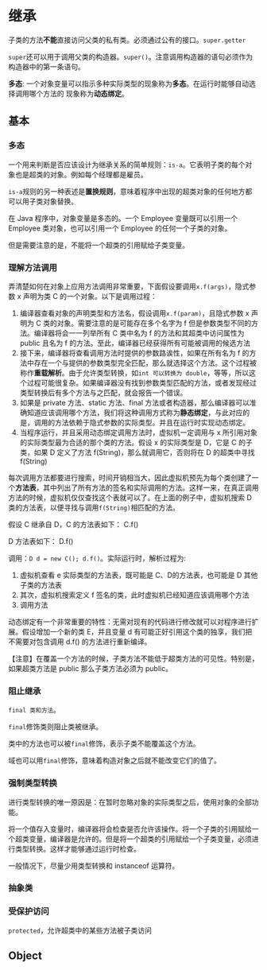 # 继承

子类的方法**不能**直接访问父类的私有类。必须通过公有的接口。`super.getter`

`super`还可以用于调用父类的构造器。`super()`。注意调用构造器的语句必须作为构造器中的第一条语句。

**多态**: 一个对象变量可以指示多种实际类型的现象称为**多态**。在运行时能够自动选择调用哪个方法的 现象称为**动态绑定**。

## 基本

### 多态

一个用来判断是否应该设计为继承关系的简单规则：`is-a`。它表明子类的每个对象也是超类的对象。例如每个经理都是雇员。

`is-a`规则的另一种表述是**置换规则**，意味着程序中出现的超类对象的任何地方都可以用子类对象替换。

在 Java 程序中，对象变量是多态的。一个 Employee 变量既可以引用一个 Employee 类对象，也可以引用一个 Employee 的任何一个子类的对象。

但是需要注意的是，不能将一个超类的引用赋给子类变量。

### 理解方法调用

弄清楚如何在对象上应用方法调用非常重要，下面假设要调用`x.f(args)`，隐式参数 x 声明为类 C 的一个对象。以下是调用过程：
1. 编译器查看对象的声明类型和方法名，假设调用`x.f(param)`，且隐式参数 x 声明为 C 类的对象。需要注意的是可能存在多个名字为 f 但是参数类型不同的方法。编译器将会一一列举所有 C 类中名为 f 的方法和其超类中访问属性为 public 且名为 f 的方法。至此，编译器已经获得所有可能被调用的候选方法
2. 接下来，编译器将查看调用方法时提供的参数路诶性，如果在所有名为 f 的方法中存在一个与提供的参数类型完全匹配，那么就选择这个方法。这个过程被称作**重载解析**。由于允许类型转换，如`int 可以转换为 double`，等等，所以这个过程可能很复杂。如果编译器没有找到参数类型匹配的方法，或者发现经过类型转换后有多个方法与之匹配，就会报告一个错误。
3. 如果是 private 方法、static 方法、final 方法或者构造器，那么编译器可以准确知道应该调用哪个方法，我们将这种调用方式称为**静态绑定**，与此对应的是，调用的方法依赖于隐式参数的实际类型。并且在运行时实现动态绑定。
4. 当程序运行，并且采用动态绑定调用方法时，虚拟机一定调用与 x 所引用对象的实际类型最为合适的那个类的方法。假设 x 的实际类型是 D，它是 C 的子类，如果 D 定义了方法 f(String)，那么就调用它，否则将在 D 的超类中寻找 f(String) 

每次调用方法都要进行搜索，时间开销相当大，因此虚拟机预先为每个类创建了一个**方法表**，其中列出了所有方法的签名和实际调用的方法。这样一来，在真正调用方法的时候，虚拟机仅仅查找这个表就可以了。在上面的例子中，虚拟机搜索 D 类的方法表，以便寻找与调用`f(String)`相匹配的方法。

假设 C 继承自 D，C 的方法表如下：
C.f()

D 方法表如下：
D.f() 

调用：`D d = new C(); d.f()`。实际运行时，解析过程为:
1. 虚拟机查看 e 实际类型的方法表，既可能是 C、D的方法表，也可能是 D 其他子类的方法表
2. 其次，虚拟机搜索定义 f 签名的类，此时虚拟机已经知道应该调用哪个方法
3. 调用方法

动态绑定有一个非常重要的特性：无需对现有的代码进行修改就可以对程序进行扩展。假设增加一个新的类 E，并且变量 d 有可能正好引用这个类的独享，我们把不需要对包含调用 d.f() 的方法进行重新编译。

【注意】在覆盖一个方法的时候，子类方法不能低于超类方法的可见性。特别是，如果超类方法是 public 那么子类方法必须为 public。

### 阻止继承

`final 类和方法`。

`final`修饰类则阻止类被继承。

类中的方法也可以被`final`修饰，表示子类不能覆盖这个方法。

域也可以用`final`修饰，意味着构造对象之后就不能改变它们的值了。

### 强制类型转换

进行类型转换的唯一原因是：在暂时忽略对象的实际类型之后，使用对象的全部功能。

将一个值存入变量时，编译器将会检查是否允许该操作。将一个子类的引用赋给一个超类变量，编译器是允许的。但是将一个超类的引用赋给一个子类变量，必须进行类型转换。这样才能够通过运行时检查。

一般情况下，尽量少用类型转换和 instanceof 运算符。

### 抽象类

### 受保护访问

`protected`，允许超类中的某些方法被子类访问

## Object

